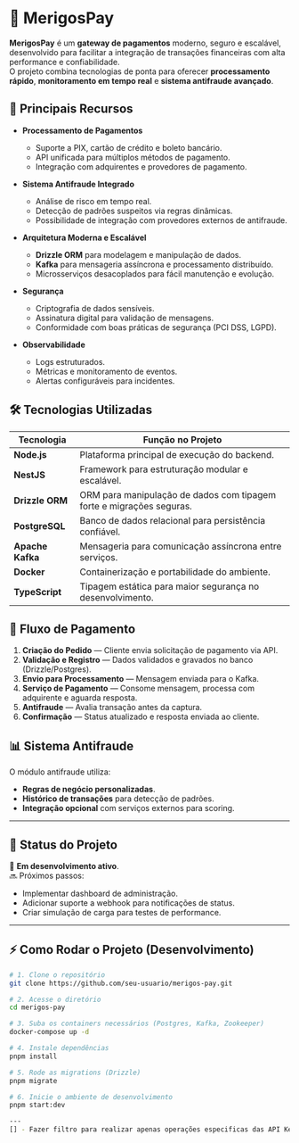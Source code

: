 # 🏦 MerigosPay

**MerigosPay** é um **gateway de pagamentos** moderno, seguro e escalável, desenvolvido para facilitar a integração de transações financeiras com alta performance e confiabilidade.  
O projeto combina tecnologias de ponta para oferecer **processamento rápido**, **monitoramento em tempo real** e **sistema antifraude avançado**.

## 🚀 Principais Recursos

- **Processamento de Pagamentos**  
  - Suporte a PIX, cartão de crédito e boleto bancário.
  - API unificada para múltiplos métodos de pagamento.
  - Integração com adquirentes e provedores de pagamento.

- **Sistema Antifraude Integrado**  
  - Análise de risco em tempo real.
  - Detecção de padrões suspeitos via regras dinâmicas.
  - Possibilidade de integração com provedores externos de antifraude.

- **Arquitetura Moderna e Escalável**  
  - **Drizzle ORM** para modelagem e manipulação de dados.
  - **Kafka** para mensageria assíncrona e processamento distribuído.
  - Microsserviços desacoplados para fácil manutenção e evolução.

- **Segurança**  
  - Criptografia de dados sensíveis.
  - Assinatura digital para validação de mensagens.
  - Conformidade com boas práticas de segurança (PCI DSS, LGPD).

- **Observabilidade**  
  - Logs estruturados.
  - Métricas e monitoramento de eventos.
  - Alertas configuráveis para incidentes.

## 🛠️ Tecnologias Utilizadas

| Tecnologia         | Função no Projeto |
|--------------------|-------------------|
| **Node.js**        | Plataforma principal de execução do backend. |
| **NestJS**         | Framework para estruturação modular e escalável. |
| **Drizzle ORM**    | ORM para manipulação de dados com tipagem forte e migrações seguras. |
| **PostgreSQL**     | Banco de dados relacional para persistência confiável. |
| **Apache Kafka**   | Mensageria para comunicação assíncrona entre serviços. |
| **Docker**         | Containerização e portabilidade do ambiente. |
| **TypeScript**     | Tipagem estática para maior segurança no desenvolvimento. |

## 🔄 Fluxo de Pagamento

1. **Criação do Pedido** — Cliente envia solicitação de pagamento via API.
2. **Validação e Registro** — Dados validados e gravados no banco (Drizzle/Postgres).
3. **Envio para Processamento** — Mensagem enviada para o Kafka.
4. **Serviço de Pagamento** — Consome mensagem, processa com adquirente e aguarda resposta.
5. **Antifraude** — Avalia transação antes da captura.
6. **Confirmação** — Status atualizado e resposta enviada ao cliente.

## 📊 Sistema Antifraude

O módulo antifraude utiliza:
- **Regras de negócio personalizadas**.
- **Histórico de transações** para detecção de padrões.
- **Integração opcional** com serviços externos para scoring.

---

## 🚧 Status do Projeto

📅 **Em desenvolvimento ativo**.  
🔜 Próximos passos:
- Implementar dashboard de administração.
- Adicionar suporte a webhook para notificações de status.
- Criar simulação de carga para testes de performance.

---

## ⚡ Como Rodar o Projeto (Desenvolvimento)

```bash
# 1. Clone o repositório
git clone https://github.com/seu-usuario/merigos-pay.git

# 2. Acesse o diretório
cd merigos-pay

# 3. Suba os containers necessários (Postgres, Kafka, Zookeeper)
docker-compose up -d

# 4. Instale dependências
pnpm install

# 5. Rode as migrations (Drizzle)
pnpm migrate

# 6. Inicie o ambiente de desenvolvimento
pnpm start:dev

---
[] - Fazer filtro para realizar apenas operações especificas das API Keys dos clientes